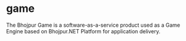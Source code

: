 # game
The Bhojpur Game is a software-as-a-service product used as a Game Engine based on Bhojpur.NET Platform for application delivery.
